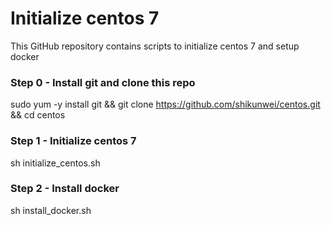 # Initialize centos 7

This GitHub repository contains scripts to initialize centos 7 and setup docker


### Step 0 - Install git and clone this repo

sudo yum -y install git && git clone https://github.com/shikunwei/centos.git && cd centos

### Step 1 - Initialize centos 7
sh initialize_centos.sh

### Step 2 - Install docker
sh install_docker.sh
